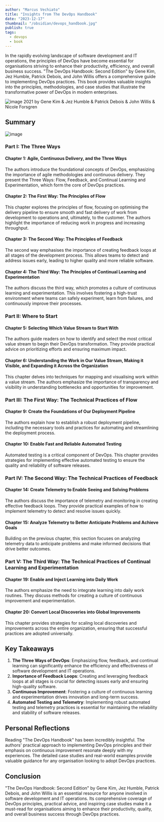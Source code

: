 ```yaml
---
author: "Marcus Vechiato"
title: "Insights from The DevOps Handbook"
date: "2023-12-17"
thumbnail: "/obsidian/devops_handbook.jpg"
publish: true
tags: 
  - devops
  - book
--- 
```



In the rapidly evolving landscape of software development and IT operations, the principles of DevOps have become essential for organisations striving to enhance their productivity, efficiency, and overall business success. "The DevOps Handbook: Second Edition" by Gene Kim, Jez Humble, Patrick Debois, and John Willis offers a comprehensive guide to implementing DevOps practices. This book provides valuable insights into the principles, methodologies, and case studies that illustrate the transformative power of DevOps in modern enterprises.

![image](/obsidian/book_devops_handbook.jpg)
2021 by Gene Kim & Jez Humble & Patrick Debois & John Willis & Nicole Forsgren

## **Summary**
![image](/obsidian/mindmap_devops_handbook.png)
### **Part I: The Three Ways**

#### **Chapter 1: Agile, Continuous Delivery, and the Three Ways**
The authors introduce the foundational concepts of DevOps, emphasizing the importance of agile methodologies and continuous delivery. They present the Three Ways: Flow, Feedback, and Continual Learning and Experimentation, which form the core of DevOps practices.

#### **Chapter 2: The First Way: The Principles of Flow**
This chapter explores the principles of flow, focusing on optimising the delivery pipeline to ensure smooth and fast delivery of work from development to operations and, ultimately, to the customer. The authors highlight the importance of reducing work in progress and increasing throughput.

#### **Chapter 3: The Second Way: The Principles of Feedback**
The second way emphasises the importance of creating feedback loops at all stages of the development process. This allows teams to detect and address issues early, leading to higher quality and more reliable software.

#### **Chapter 4: The Third Way: The Principles of Continual Learning and Experimentation**
The authors discuss the third way, which promotes a culture of continuous learning and experimentation. This involves fostering a high-trust environment where teams can safely experiment, learn from failures, and continuously improve their processes.

### **Part II: Where to Start**

#### **Chapter 5: Selecting Which Value Stream to Start With**
The authors guide readers on how to identify and select the most critical value stream to begin their DevOps transformation. They provide practical advice on prioritizing efforts and ensuring maximum impact.

#### **Chapter 6: Understanding the Work in Our Value Stream, Making it Visible, and Expanding it Across the Organization**
This chapter delves into techniques for mapping and visualising work within a value stream. The authors emphasize the importance of transparency and visibility in understanding bottlenecks and opportunities for improvement.

### **Part III: The First Way: The Technical Practices of Flow**

#### **Chapter 9: Create the Foundations of Our Deployment Pipeline**
The authors explain how to establish a robust deployment pipeline, including the necessary tools and practices for automating and streamlining the deployment process.

#### **Chapter 10: Enable Fast and Reliable Automated Testing**
Automated testing is a critical component of DevOps. This chapter provides strategies for implementing effective automated testing to ensure the quality and reliability of software releases.

### **Part IV: The Second Way: The Technical Practices of Feedback**

#### **Chapter 14: Create Telemetry to Enable Seeing and Solving Problems**
The authors discuss the importance of telemetry and monitoring in creating effective feedback loops. They provide practical examples of how to implement telemetry to detect and resolve issues quickly.

#### **Chapter 15: Analyze Telemetry to Better Anticipate Problems and Achieve Goals**
Building on the previous chapter, this section focuses on analyzing telemetry data to anticipate problems and make informed decisions that drive better outcomes.

### **Part V: The Third Way: The Technical Practices of Continual Learning and Experimentation**

#### **Chapter 19: Enable and Inject Learning into Daily Work**
The authors emphasize the need to integrate learning into daily work routines. They discuss methods for creating a culture of continuous improvement and experimentation.

#### **Chapter 20: Convert Local Discoveries into Global Improvements**
This chapter provides strategies for scaling local discoveries and improvements across the entire organization, ensuring that successful practices are adopted universally.

## **Key Takeaways**

1. **The Three Ways of DevOps**: Emphasizing flow, feedback, and continual learning can significantly enhance the efficiency and effectiveness of software development and IT operations.
2. **Importance of Feedback Loops**: Creating and leveraging feedback loops at all stages is crucial for detecting issues early and ensuring high-quality software.
3. **Continuous Improvement**: Fostering a culture of continuous learning and experimentation drives innovation and long-term success.
4. **Automated Testing and Telemetry**: Implementing robust automated testing and telemetry practices is essential for maintaining the reliability and stability of software releases.

## **Personal Reflections**

Reading "The DevOps Handbook" has been incredibly insightful. The authors' practical approach to implementing DevOps principles and their emphasis on continuous improvement resonate deeply with my experiences. The detailed case studies and real-world examples provide valuable guidance for any organisation looking to adopt DevOps practices.

## **Conclusion**

"The DevOps Handbook: Second Edition" by Gene Kim, Jez Humble, Patrick Debois, and John Willis is an essential resource for anyone involved in software development and IT operations. Its comprehensive coverage of DevOps principles, practical advice, and inspiring case studies make it a must-read for organisations aiming to enhance their productivity, quality, and overall business success through DevOps practices.

